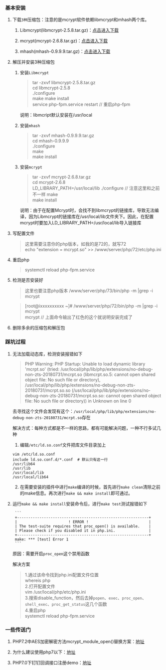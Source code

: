 ### 基本安装

1. 下载`3种`压缩包：注意的是mcrypt软件依赖libmcrypt和mhash两个库。  

    1. Libmcrypt(libmcrypt-2.5.8.tar.gz)：[点击进入下载](http://sourceforge.net/project/showfiles.php?group_id=87941&package_id=91774&release_id=487459)

    2. mcrypt(mcrypt-2.6.8.tar.gz)：[点击进入下载](http://sourceforge.net/project/showfiles.php?group_id=87941&package_id=91948&release_id=642101)

    3. mhash(mhash-0.9.9.9.tar.gz)：[点击进入下载](http://sourceforge.net/project/showfiles.php?group_id=4286&package_id=4300&release_id=645636)

2. 解压并安装3种压缩包

    1. 安装`Libmcrypt`  

        > tar -zxvf libmcrypt-2.5.8.tar.gz  
        > cd libmcrypt-2.5.8   
        > ./configure  
        > make
        > make install  
        > service php-fpm.service restart   // 重启php-fpm

        说明：libmcript默认安装在/usr/local 

    2. 安装`mhash`

        > tar -zxvf mhash-0.9.9.9.tar.gz  
        > cd mhash-0.9.9.9  
        > ./configure  
        > make  
        > make install  

    3. 安装`mcrypt`

        > tar -zxvf mcrypt-2.6.8.tar.gz  
        > cd mcrypt-2.6.8  
        > LD_LIBRARY_PATH=/usr/local/lib ./configure  // 注意这里和之前不一样
        > make  
        > make install  

        说明：由于在配置Mcrypt时，会找不到libmcrypt的链接库，导致无法编译，因为Libmcrypt的链接库在/usr/local/lib文件夹下。因此，在配置mcrypt时要加入LD_LIBRARY_PATH=/usr/local/lib导入链接库

3. 写配置文件

    > 这里需要注意你的php版本，如我的是72的，就写72  
    > echo "extension = mcrypt.so" >> /www/server/php/72/etc/php.ini

4. 重启php

    > systemctl reload php-fpm.service

5. 检测是否安装好

    > 这里也要注意php版本
    > /www/server/php/73/bin/php -m |grep -i mcrypt

    > [root@ixxxxxxxxxx ~]# /www/server/php/72/bin/php -m |grep -i mcrypt  
    > mcrypt // 上面命令输出了红色的这个就说明安装完成了

6. 删除多余的压缩包和解压包


### 踩坑过程

1. 无法加载动态库，检测安装报错如下

    > PHP Warning:  PHP Startup: Unable to load dynamic library 'mcrpt.so' (tried: /usr/local/php/lib/php/extensions/no-debug-non-zts-20180731/mcrpt.so (libmcrpt.so.5: cannot open shared object file: No such file or directory), /usr/local/php/lib/php/extensions/no-debug-non-zts-20180731/mcrpt.so.so (/usr/local/php/lib/php/extensions/no-debug-non-zts-20180731/mcrpt.so.so: cannot open shared object file: No such file or directory)) in Unknown on line 0

    去寻找这个文件会发现有这个：`/usr/local/php/lib/php/extensions/no-debug-non-zts-20180731/mcrpt.so`存在

    解决方式：每种方式都是不一样的思路，都有可能解决问题，一种不行多试几种
    
    1. 编辑`/etc/ld.so.conf`文件把库文件目录加上

    ```
    vim /etc/ld.so.conf
    include ld.so.conf.d/*.conf  # 默认只有这一行
    /usr/lib64
    /usr/lib
    /usr/local/lib
    /usr/local/lib64
    ```

    2. 在需要安装的插件中进行`make`编译的时候，首先进行`make clean`清除之前的make信息。再次进行`make && make install`即可通过。


2. 运行`make && make install`安装命令后，进行`make test`测试报错如下

        ```
        +-----------------------------------------------------------+
        |                       ! ERROR !                           |
        | The test-suite requires that proc_open() is available.    |
        | Please check if you disabled it in php.ini.               |
        +-----------------------------------------------------------+
        make: *** [test] Error 1
        ```

    原因：需要开启`proc_open`这个禁用函数

    解决方案

    > 1.通过该命令找到php.ini配置文件位置  
    > whereis php   
    > 2.打开配置文件  
    > vim /usr/local/php/etc/php.ini  
    > 3.搜索disable_function，然后去掉`popen`、`exec`、`proc_open`、`shell_exec`、`proc_get_status`这几个函数  
    > 4.重启php  
    > systemctl reload php-fpm.service 


### 一些传送门

1. PHP7.2中AES加密解密方法mcrypt_module_open()替换方案：[地址](https://blog.csdn.net/ligaofeng/article/details/80244013)

2. 为什么建议使用php7以下：[地址](https://zhuanlan.zhihu.com/p/38541917)

3. PHP7.0下钉钉回调接口注册demo：[地址](https://www.sibida.net/article/63399)